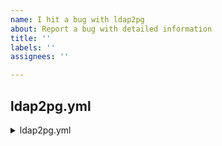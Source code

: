 ```yaml
---
name: I hit a bug with ldap2pg
about: Report a bug with detailed information
title: ''
labels: ''
assignees: ''

---
```


<!--

Hi ! Thanks for reporting to us !

If you encounter a bug in ldap2pg, would you mind to paste the following
informations in issue description:

**IMPORTANT**: Please DO NOT publish personal data or confidential information
in this issue. We are responsible to delete any sensitive data in this project.

French accepted.

-->


## ldap2pg.yml

<!-- Ensure there is no password ! -->

<details><summary>ldap2pg.yml</summary>
``` yaml
postgres:
  ...

rules:
  ...
```
</details>


## Expectations

- What you expected from ldap2pg ?
- What ldap2pg did wrong ?


## Verbose output of ldap2pg execution

<details><summary>Verbose output</summary>
``` console
$ ldap2pg --verbose --real
[ldap2pg.config        INFO] Starting ldap2pg ...
...
$
```
</details>
